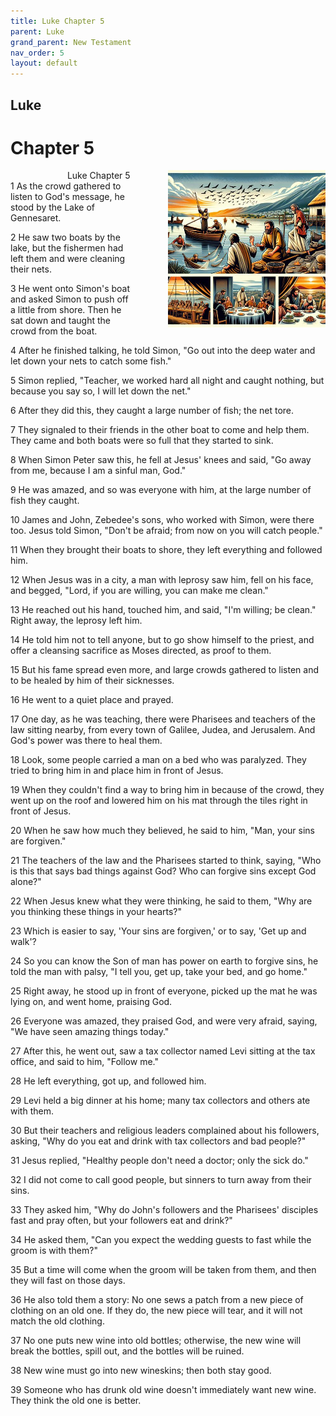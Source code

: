 ```yaml
---
title: Luke Chapter 5
parent: Luke
grand_parent: New Testament
nav_order: 5
layout: default
---
```


## Luke

# Chapter 5

<div style="clear: both; text-align: right;">
    <img src="/assets/Image/Luke/500/5.jpg" alt="Luke Chapter 5" class="chapter-image" style="max-width: 50%; height: auto; float: right; margin: 0 0 10px 10px; padding-left: 10%;">
    <figcaption style="font-size: 14px;">Luke Chapter 5</figcaption>
</div>
1 As the crowd gathered to listen to God's message, he stood by the Lake of Gennesaret.

2 He saw two boats by the lake, but the fishermen had left them and were cleaning their nets.

3 He went onto Simon's boat and asked Simon to push off a little from shore. Then he sat down and taught the crowd from the boat.

4 After he finished talking, he told Simon, "Go out into the deep water and let down your nets to catch some fish."

5 Simon replied, "Teacher, we worked hard all night and caught nothing, but because you say so, I will let down the net."

6 After they did this, they caught a large number of fish; the net tore.

7 They signaled to their friends in the other boat to come and help them. They came and both boats were so full that they started to sink.

8 When Simon Peter saw this, he fell at Jesus' knees and said, "Go away from me, because I am a sinful man, God."

9 He was amazed, and so was everyone with him, at the large number of fish they caught.

10 James and John, Zebedee's sons, who worked with Simon, were there too. Jesus told Simon, "Don't be afraid; from now on you will catch people."

11 When they brought their boats to shore, they left everything and followed him.

12 When Jesus was in a city, a man with leprosy saw him, fell on his face, and begged, "Lord, if you are willing, you can make me clean."

13 He reached out his hand, touched him, and said, "I'm willing; be clean." Right away, the leprosy left him.

14 He told him not to tell anyone, but to go show himself to the priest, and offer a cleansing sacrifice as Moses directed, as proof to them.

15 But his fame spread even more, and large crowds gathered to listen and to be healed by him of their sicknesses.

16 He went to a quiet place and prayed.

17 One day, as he was teaching, there were Pharisees and teachers of the law sitting nearby, from every town of Galilee, Judea, and Jerusalem. And God's power was there to heal them.

18 Look, some people carried a man on a bed who was paralyzed. They tried to bring him in and place him in front of Jesus.

19 When they couldn't find a way to bring him in because of the crowd, they went up on the roof and lowered him on his mat through the tiles right in front of Jesus.

20 When he saw how much they believed, he said to him, "Man, your sins are forgiven."

21 The teachers of the law and the Pharisees started to think, saying, "Who is this that says bad things against God? Who can forgive sins except God alone?"

22 When Jesus knew what they were thinking, he said to them, "Why are you thinking these things in your hearts?"

23 Which is easier to say, 'Your sins are forgiven,' or to say, 'Get up and walk'?

24 So you can know the Son of man has power on earth to forgive sins, he told the man with palsy, "I tell you, get up, take your bed, and go home."

25 Right away, he stood up in front of everyone, picked up the mat he was lying on, and went home, praising God.

26 Everyone was amazed, they praised God, and were very afraid, saying, "We have seen amazing things today."

27 After this, he went out, saw a tax collector named Levi sitting at the tax office, and said to him, "Follow me."

28 He left everything, got up, and followed him.

29 Levi held a big dinner at his home; many tax collectors and others ate with them.

30 But their teachers and religious leaders complained about his followers, asking, "Why do you eat and drink with tax collectors and bad people?"

31 Jesus replied, "Healthy people don't need a doctor; only the sick do."

32 I did not come to call good people, but sinners to turn away from their sins.

33 They asked him, "Why do John's followers and the Pharisees' disciples fast and pray often, but your followers eat and drink?"

34 He asked them, "Can you expect the wedding guests to fast while the groom is with them?"

35 But a time will come when the groom will be taken from them, and then they will fast on those days.

36 He also told them a story: No one sews a patch from a new piece of clothing on an old one. If they do, the new piece will tear, and it will not match the old clothing.

37 No one puts new wine into old bottles; otherwise, the new wine will break the bottles, spill out, and the bottles will be ruined.

38 New wine must go into new wineskins; then both stay good.

39 Someone who has drunk old wine doesn't immediately want new wine. They think the old one is better.


